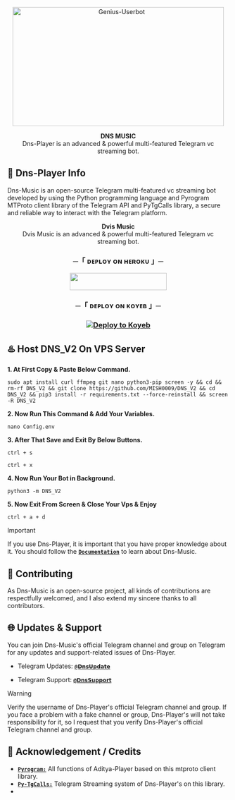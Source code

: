 <p align="center">
<a href="https://github.com/MISH0009/DNS_V2"><img src="https://files.catbox.moe/4itjd9.jpg" height="270" width="480" alt="Genius-Userbot"/></a>
</p>

<p align="center">
<b>DNS MUSIC</b><br/>
Dns-Player is an advanced & powerful multi-featured Telegram vc streaming bot.
</p>

<h2>🤖 Dns-Player Info</h2>
<p title="DNS_V2">Dns-Music is an open-source Telegram multi-featured vc streaming bot developed by using the Python programming language and Pyrogram MTProto client library of the Telegram API and PyTgCalls library, a secure and reliable way to interact with the Telegram platform.</p>



<p align="center">
<b>Dvis Music</b><br/>
Dvis Music is an advanced & powerful multi-featured Telegram vc streaming bot.
</p>

<h3 align="center">
    ─「 ᴅᴇᴩʟᴏʏ ᴏɴ ʜᴇʀᴏᴋᴜ 」─
</h3>

<p align="center"><a href="https://dashboard.heroku.com/new?template=https://github.com/MISH0009/DNS_V2"> <img src="https://img.shields.io/badge/Deploy%20On%20Heroku-black?style=for-the-badge&logo=heroku" width="220" height="38.45"/></a></p>

<h3 align="center">
    ─「 ᴅᴇᴩʟᴏʏ ᴏɴ ᴋᴏʏᴇʙ 」─
</h3>

<h3 align="center">
    
[![Deploy to Koyeb](https://www.koyeb.com/static/images/deploy/button.svg)](https://app.koyeb.com/deploy?name=dv-music-v2&type=git&repository=IamDvis%2FDV-MUSIC-V2&branch=main&builder=dockerfile&env%5BAPI_ID%5D=&env%5BAPI_HASH%5D=&env%5BBOT_TOKEN%5D=&env%5BMONGO_DB_URI%5D=&env%5BLOG_CHANNEL%5D=&env%5BOWNER_ID%5D=&env%5BSTART_IMAGE_URL%5D=&env%5BSTRING_SESSION%5D=&ports=8080%3Bhttp%3B%2F)

</h3>

<h2>♨️ Host DNS_V2 On VPS Server</h2>

**1. At First Copy & Paste Below Command.**

```sudo apt install curl ffmpeg git nano python3-pip screen -y && cd && rm-rf DNS_V2 && git clone https://github.com/MISH0009/DNS_V2 && cd DNS_V2 && pip3 install -r requirements.txt --force-reinstall && screen -R DNS_V2```


**2. Now Run This Command & Add Your Variables.**

```nano Config.env```


**3. After That Save and Exit By Below Buttons.**

```ctrl + s```

```ctrl + x```


**4. Now Run Your Bot in Background.**

```python3 -m DNS_V2```


**5. Now Exit From Screen & Close Your Vps & Enjoy**

```ctrl + a + d```


> [!IMPORTANT]
> If you use Dns-Player, it is important that you have proper knowledge about it. You should follow the [**`Documentation`**](https://t.me/Dns_Official_Channel) to learn about Dns-Music.

<h2>🤝 Contributing</h2>
<p title="Contributing">As Dns-Music is an open-source project, all kinds of contributions are respectfully welcomed, and I also extend my sincere thanks to all contributors.</p>

<h2>🌐 Updates & Support</h2>
<p title="Support">You can join Dns-Music's official Telegram channel and group on Telegram for any updates and support-related issues of Dns-Player.</p>

- Telegram Updates: [**`@𝗗𝗻𝘀𝗨𝗽𝗱𝗮𝘁𝗲`**](https://t.me/Dns_Official_Channel)

- Telegram Support: [**`@𝗗𝗻𝘀𝗦𝘂𝗽𝗽𝗼𝗿𝘁`**](https://t.me/DNS_NETWORK)
> [!WARNING]  
> Verify the username of Dns-Player's official Telegram channel and group. If you face a problem with a fake channel or group, Dns-Player's will not take responsibility for it, so I request that you verify Dns-Player's official Telegram channel and group.


<h2>📑 Acknowledgement / Credits</h2>

- [**`Pyrogram:`**](https://github.com/pyrogram) All functions of Aditya-Player based on this mtproto client library.
- [**`Py-TgCalls:`**](https://github.com/py-tgcalls) Telegram Streaming system of Dns-Player's on this library.
- 
